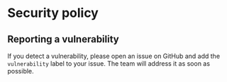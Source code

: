 # Security policy

## Reporting a vulnerability

If you detect a vulnerability, please open an issue on GitHub and add the
``vulnerability`` label to your issue. The team will address it as soon as
possible.
